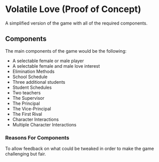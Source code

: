 # Volatile Love (Proof of Concept)
A simplified version of the game with all of the required components.

## Components
The main components of the game would be the following:

- A selectable female or male player
- A selectable female and male love interest
- Elimination Methods
- School Schedule
- Three additional students
- Student Schedules
- Two teachers
- The Supervisor
- The Principal
- The Vice-Principal
- The First Rival
- Character Interactions
- Multiple Character Interactions

### Reasons For Components
To allow feedback on what could be tweaked in order to make the game challenging but fair.
